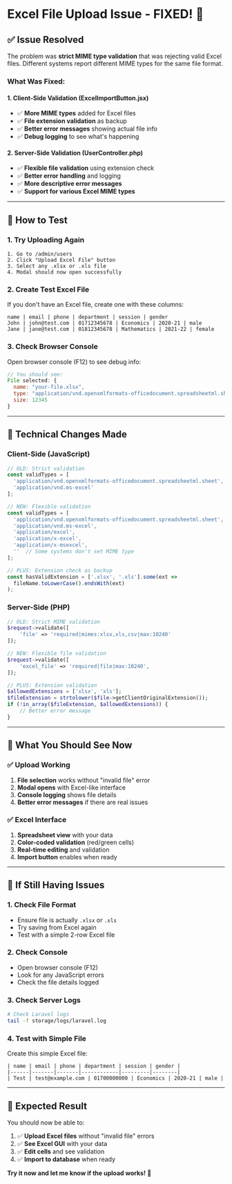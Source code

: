 # Excel File Upload Issue - FIXED! 🎉

## ✅ **Issue Resolved**

The problem was **strict MIME type validation** that was rejecting valid Excel files. Different systems report different MIME types for the same file format.

### **What Was Fixed:**

#### **1. Client-Side Validation (ExcelImportButton.jsx)**
- ✅ **More MIME types** added for Excel files
- ✅ **File extension validation** as backup
- ✅ **Better error messages** showing actual file info
- ✅ **Debug logging** to see what's happening

#### **2. Server-Side Validation (UserController.php)**
- ✅ **Flexible file validation** using extension check
- ✅ **Better error handling** and logging
- ✅ **More descriptive error messages**
- ✅ **Support for various Excel MIME types**

---

## 🧪 **How to Test**

### **1. Try Uploading Again**
```
1. Go to /admin/users
2. Click "Upload Excel File" button
3. Select any .xlsx or .xls file
4. Modal should now open successfully
```

### **2. Create Test Excel File**
If you don't have an Excel file, create one with these columns:
```
name | email | phone | department | session | gender
John | john@test.com | 01712345678 | Economics | 2020-21 | male
Jane | jane@test.com | 01812345678 | Mathematics | 2021-22 | female
```

### **3. Check Browser Console**
Open browser console (F12) to see debug info:
```javascript
// You should see:
File selected: {
  name: "your-file.xlsx",
  type: "application/vnd.openxmlformats-officedocument.spreadsheetml.sheet",
  size: 12345
}
```

---

## 🔧 **Technical Changes Made**

### **Client-Side (JavaScript)**
```javascript
// OLD: Strict validation
const validTypes = [
  'application/vnd.openxmlformats-officedocument.spreadsheetml.sheet',
  'application/vnd.ms-excel'
];

// NEW: Flexible validation
const validTypes = [
  'application/vnd.openxmlformats-officedocument.spreadsheetml.sheet',
  'application/vnd.ms-excel',
  'application/excel',
  'application/x-excel',
  'application/x-msexcel',
  ''  // Some systems don't set MIME type
];

// PLUS: Extension check as backup
const hasValidExtension = ['.xlsx', '.xls'].some(ext => 
  fileName.toLowerCase().endsWith(ext)
);
```

### **Server-Side (PHP)**
```php
// OLD: Strict MIME validation
$request->validate([
    'file' => 'required|mimes:xlsx,xls,csv|max:10240'
]);

// NEW: Flexible file validation
$request->validate([
    'excel_file' => 'required|file|max:10240',
]);

// PLUS: Extension validation
$allowedExtensions = ['xlsx', 'xls'];
$fileExtension = strtolower($file->getClientOriginalExtension());
if (!in_array($fileExtension, $allowedExtensions)) {
    // Better error message
}
```

---

## 🎯 **What You Should See Now**

### **✅ Upload Working**
1. **File selection** works without "invalid file" error
2. **Modal opens** with Excel-like interface
3. **Console logging** shows file details
4. **Better error messages** if there are real issues

### **✅ Excel Interface**
1. **Spreadsheet view** with your data
2. **Color-coded validation** (red/green cells)
3. **Real-time editing** and validation
4. **Import button** enables when ready

---

## 🚨 **If Still Having Issues**

### **1. Check File Format**
- Ensure file is actually `.xlsx` or `.xls`
- Try saving from Excel again
- Test with a simple 2-row Excel file

### **2. Check Console**
- Open browser console (F12)
- Look for any JavaScript errors
- Check the file details logged

### **3. Check Server Logs**
```bash
# Check Laravel logs
tail -f storage/logs/laravel.log
```

### **4. Test with Simple File**
Create this simple Excel file:
```
| name | email | phone | department | session | gender |
|------|-------|-------|------------|---------|--------|
| Test | test@example.com | 01700000000 | Economics | 2020-21 | male |
```

---

## 🎉 **Expected Result**

You should now be able to:
1. ✅ **Upload Excel files** without "invalid file" errors
2. ✅ **See Excel GUI** with your data
3. ✅ **Edit cells** and see validation
4. ✅ **Import to database** when ready

**Try it now and let me know if the upload works!** 🚀
